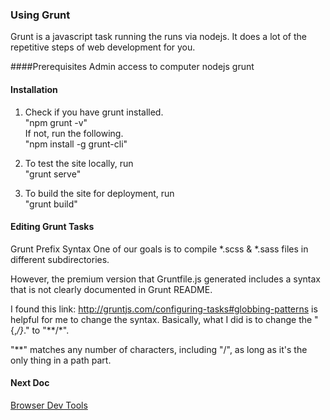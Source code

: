 ### Using Grunt
Grunt is a javascript task running the runs via nodejs.  It does a lot of the 
repetitive steps of web development for you.

####Prerequisites
Admin access to computer
nodejs
grunt

#### Installation
1. Check if you have grunt installed.  
"npm grunt -v"  
If not, run the following.  
"npm install -g grunt-cli"

2. To test the site locally, run  
"grunt serve"

3. To build the site for deployment, run  
"grunt build"

#### Editing Grunt Tasks
Grunt Prefix Syntax
One of our goals is to compile *.scss & *.sass files in different subdirectories.

However, the premium version that Gruntfile.js generated includes a syntax that
is not clearly documented in Grunt README.

I found this link: http://gruntjs.com/configuring-tasks#globbing-patterns is helpful for
me to change the syntax. Basically, what I did is to change the "{,*/}*." to "**/*".

"**"  matches any number of characters, including "/", as long as it's the only thing in a path part.

#### Next Doc
[Browser Dev Tools](https://github.com/OpenPhysProject/OpenPhys/blob/master/docs/newDeveloperDocs/07_Browser_Dev_Tools.md)